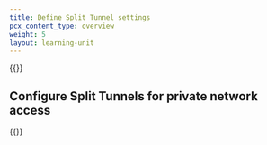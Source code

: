 ```yaml
---
title: Define Split Tunnel settings
pcx_content_type: overview
weight: 5
layout: learning-unit
---
```


{{<render file="zero-trust/_split-tunnel-settings.md">}}

## Configure Split Tunnels for private network access

{{<render file="tunnel/_warp-to-tunnel-route-ips.md" productFolder="cloudflare-one">}}
